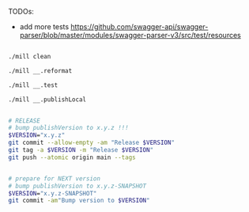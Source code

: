 
TODOs:
- add more tests https://github.com/swagger-api/swagger-parser/blob/master/modules/swagger-parser-v3/src/test/resources


```sh

./mill clean

./mill __.reformat

./mill __.test

./mill __.publishLocal
```

```sh

# RELEASE
# bump publishVersion to x.y.z !!!
$VERSION="x.y.z"
git commit --allow-empty -am "Release $VERSION"
git tag -a $VERSION -m "Release $VERSION"
git push --atomic origin main --tags


# prepare for NEXT version
# bump publishVersion to x.y.z-SNAPSHOT
$VERSION="x.y.z-SNAPSHOT"
git commit -am"Bump version to $VERSION"

```
